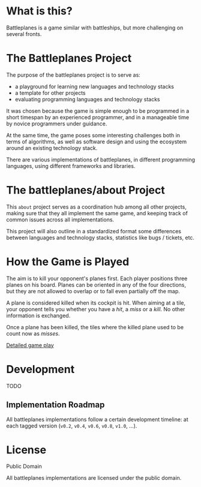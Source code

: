 What is this?
=============

Battleplanes is a game similar with battleships, but more challenging on
several fronts.

The Battleplanes Project
========================

The purpose of the battleplanes project is to serve as:

* a playground for learning new languages and technology stacks
* a template for other projects
* evaluating programming languages and technology stacks

It was chosen because the game is simple enough to be programmed in a short
timespan by an experienced programmer, and in a manageable time by novice
programmers under guidance.

At the same time, the game poses some interesting challenges both in terms of
algorithms, as well as software design and using the ecosystem around an
existing technology stack.

There are various implementations of battleplanes, in different programming
languages, using different frameworks and libraries.

The battleplanes/about Project
==============================

This `about` project serves as a coordination hub among all other projects,
making sure that they all implement the same game, and keeping track of common
issues across all implementations.

This project will also outline in a standardized format some differences
between languages and technology stacks, statistics like bugs / tickets, etc.

How the Game is Played
======================

The aim is to kill your opponent's planes first. Each player positions three
planes on his board. Planes can be oriented in any of the four directions, but
they are not allowed to overlap or to fall even partially off the map.

A plane is considered killed when its cockpit is hit. When aiming at a tile,
your opponent tells you whether you have a *hit*, a *miss* or a *kill*. No
other information is exchanged.

Once a plane has been killed, the tiles where the killed plane used to be count
now as *misses*.

[Detailed game play](Gameplay.md)

Development
===========

TODO

Implementation Roadmap
----------------------

All battleplanes implementations follow a certain development timeline: at each
tagged version (`v0.2`, `v0.4`, `v0.6`, `v0.8`, `v1.0`, ...).

License
=======

Public Domain

All battleplanes implementations are licensed under the public domain.
